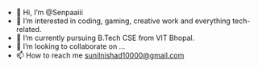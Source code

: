 - 👋 Hi, I’m @Senpaaiii
- 👀 I’m interested in coding, gaming, creative work and everything tech-related.
- 🌱 I’m currently pursuing B.Tech CSE from VIT Bhopal.
- 💞️ I’m looking to collaborate on ...
- 📫 How to reach me sunilnishad10000@gmail.com

<!---
Senpaaiii/Senpaaiii is a ✨ special ✨ repository because its `README.md` (this file) appears on your GitHub profile.
You can click the Preview link to take a look at your changes.
--->
